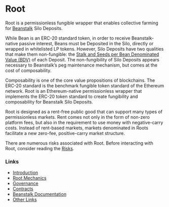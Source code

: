 # Root

Root is a permissionless fungible wrapper that enables collective farming for [Beanstalk](https://bean.money/beanstalk.pdf) Silo Deposits.

While Bean is an ERC-20 standard token, in order to receive Beanstalk-native passive interest, Beans must be Deposited in the Silo, directly or wrapped in whitelisted LP tokens. However, Silo Deposits have two qualities that make them non-fungible: the [Stalk and Seeds per Bean Denominated Value (BDV)](https://docs.bean.money/almanac/farm/silo#deposit-whitelist) of each Deposit. The non-fungibility of Silo Deposits appears necessary to Beanstalk’s peg maintenance mechanism, but comes at the cost of composability.

Composability is one of the core value propositions of blockchains. The ERC-20 standard is the benchmark fungible token standard of the Ethereum network. Root is an Ethereum-native permissionless wrapper that implements the ERC-20 token standard to create fungibility and composability for Beanstalk Silo Deposits.

Root is designed as a rent-free public good that can support many types of permissionless markets. Rent comes not only in the form of non-zero platform fees, but also in the requirement to use money with negative-carry costs. Instead of rent-based markets, markets denominated in Roots facilitate a new zero-fee, positive-carry market structure.&#x20;

There are numerous risks associated with Root. Before interacting with Root, consider reading the [Risks](risks.md).

### Links

* [Introduction](intro/overview.md)
* [Root Mechanics](intro/mechanics.md)
* [Governance](governance/root-token/)
* [Contracts](resources/contracts.md)
* [Beanstalk Documentation](https://docs.bean.money/almanac/)
* [Other Links](resources/links.md)
